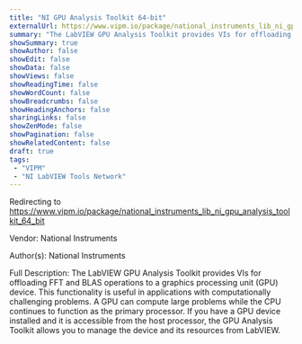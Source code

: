 ```yaml
---
title: "NI GPU Analysis Toolkit 64-bit"
externalUrl: https://www.vipm.io/package/national_instruments_lib_ni_gpu_analysis_toolkit_64_bit
summary: "The LabVIEW GPU Analysis Toolkit provides VIs for offloading FFT and BLAS operations to a graphics processing unit (GPU) device."
showSummary: true
showAuthor: false
showEdit: false
showData: false
showViews: false
showReadingTime: false
showWordCount: false
showBreadcrumbs: false
showHeadingAnchors: false
sharingLinks: false
showZenMode: false
showPagination: false
showRelatedContent: false
draft: true
tags:
 - "VIPM"
 - "NI LabVIEW Tools Network"
---
```


Redirecting to https://www.vipm.io/package/national_instruments_lib_ni_gpu_analysis_toolkit_64_bit

Vendor: National Instruments

Author(s): National Instruments
 
Full Description:
The LabVIEW GPU Analysis Toolkit provides VIs for offloading FFT and BLAS operations to a graphics processing unit (GPU) device. This functionality is useful in applications with computationally challenging problems. A GPU can compute large problems while the CPU continues to function as the primary processor. If you have a GPU device installed and it is accessible from the host processor, the GPU Analysis Toolkit allows you to manage the device and its resources from LabVIEW.